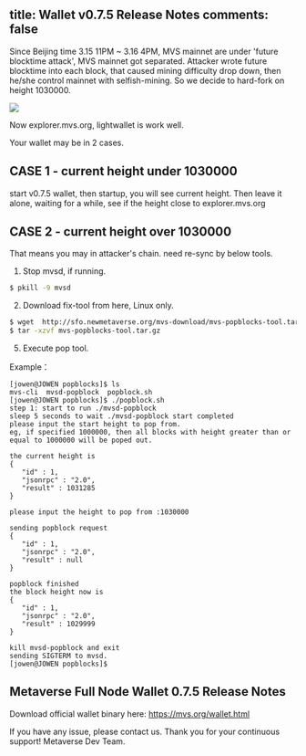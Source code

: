 title: Wallet v0.7.5 Release Notes
comments: false
---

Since Beijing time 3.15 11PM ~ 3.16 4PM, MVS mainnet are under 'future blocktime attack', MVS mainnet got separated.
Attacker wrote future blocktime into each block, that caused mining difficulty drop down, then he/she control mainnet with selfish-mining.
So we decide to hard-fork on height 1030000.

![](/images/metaverse-wallet-v0.7.5-releasenotes-1.png)

Now explorer.mvs.org, lightwallet is work well.

Your wallet may be in 2 cases.
## CASE 1 - current height under 1030000
start v0.7.5 wallet, then startup, you will see current height.
Then leave it alone, waiting for a while, see if the height close to explorer.mvs.org

## CASE 2 - current height over 1030000
That means you may in attacker's chain. need re-sync by below tools.
1. Stop mvsd, if running.
```bash
$ pkill -9 mvsd
```

2. Download fix-tool from here, Linux only.
```bash
$ wget  http://sfo.newmetaverse.org/mvs-download/mvs-popblocks-tool.tar.gz
$ tar -xzvf mvs-popblocks-tool.tar.gz
```

5. Execute pop tool.

Example：
```
[jowen@JOWEN popblocks]$ ls
mvs-cli  mvsd-popblock  popblock.sh
[jowen@JOWEN popblocks]$ ./popblock.sh 
step 1: start to run ./mvsd-popblock
sleep 5 seconds to wait ./mvsd-popblock start completed
please input the start height to pop from.
eg, if specified 1000000, then all blocks with height greater than or equal to 1000000 will be poped out.

the current height is
{
   "id" : 1,
   "jsonrpc" : "2.0",
   "result" : 1031285
}

please input the height to pop from :1030000

sending popblock request
{
   "id" : 1,
   "jsonrpc" : "2.0",
   "result" : null
}

popblock finished
the block height now is
{
   "id" : 1,
   "jsonrpc" : "2.0",
   "result" : 1029999
}

kill mvsd-popblock and exit
sending SIGTERM to mvsd.
[jowen@JOWEN popblocks]$
```

## Metaverse Full Node Wallet 0.7.5 Release Notes
Download official wallet binary here: <https://mvs.org/wallet.html>


If you have any issue, please contact us.
Thank you for your continuous support! 
Metaverse Dev Team.


